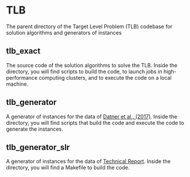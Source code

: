 # TLB
The parent directory of the Target Level Problem (TLB) codebase for solution algorithms and generators of instances

## tlb_exact

The source code of the solution algorithms to solve the TLB. Inside the directory, you will find scripts to build the code, to launch jobs in high-performance computing clusters, and to execute the code on a local machine.

## tlb_generator

A generator of instances for the data of [Datner et al., (2017)](https://pubsonline.informs.org/doi/abs/10.1287/trsc.2017.0790). Inside the directory, you will find scripts that build the code and execute the code to generate the instances.

## tlb_generator_slr

A generator of instances for the data of [Technical Report](https://www.cirrelt.ca/documentstravail/cirrelt-2025-02.pdf). Inside the directory, you will find a Makefile to build the code.

